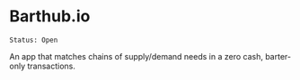# Barthub.io
```
Status: Open
```
An app that matches chains of supply/demand needs in a zero cash, barter-only transactions.
